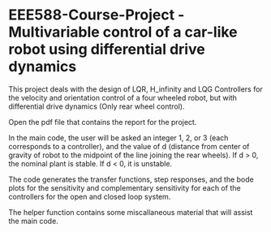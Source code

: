 # EEE588-Course-Project - Multivariable control of a car-like robot using differential drive dynamics
This project deals with the design of LQR, H_infinity and LQG Controllers for the velocity and orientation control of a four wheeled robot, but with differential drive dynamics (Only rear wheel control). 

Open the pdf file that contains the report for the project. 

In the main code, the user will be asked an integer 1, 2, or 3 (each corresponds to a controller), and the value of d (distance from center of gravity of robot to the midpoint of the line joining the rear wheels). If d > 0, the nominal plant is stable. If d < 0, it is unstable. 

The code generates the transfer functions, step responses, and the bode plots for the sensitivity and complementary sensitivity for each of the controllers for the open and closed loop system. 

The helper function contains some miscallaneous material that will assist the main code. 
